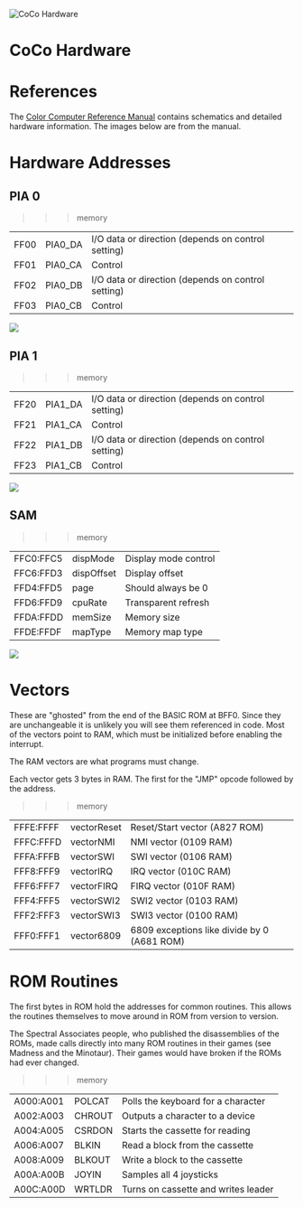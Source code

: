 
![CoCo Hardware](CoCoTech.jpg)

# CoCo Hardware

# References

The [Color Computer Reference Manual](http://sparksandflames.com/files/Color%20Computer%20Technical%20Reference%20Manual%20%28Tandy%29.pdf)
contains schematics and detailed hardware information. The images below are from the manual.

# Hardware Addresses

## PIA 0 

>>> memory

|    |     |     |
| -------- | ------- | ----------------- |
| FF00     | PIA0_DA | I/O data or direction (depends on control setting) |
| FF01     | PIA0_CA | Control |
| FF02     | PIA0_DB | I/O data or direction (depends on control setting) |
| FF03     | PIA0_CB | Control |

![](PIA0.jpg)

## PIA 1 

>>> memory

|   |   |   |
|:-------- |:------- |:----------------- |
| FF20     | PIA1_DA | I/O data or direction (depends on control setting) |
| FF21     | PIA1_CA | Control |
| FF22     | PIA1_DB | I/O data or direction (depends on control setting) |
| FF23     | PIA1_CB | Control |

![](PIA1.jpg)

## SAM

>>> memory

|   |   |   |
|:--------- |:---------- |:----------------- |
| FFC0:FFC5 | dispMode   | Display mode control |
| FFC6:FFD3 | dispOffset | Display offset |
| FFD4:FFD5 | page       | Should always be 0 |
| FFD6:FFD9 | cpuRate    | Transparent refresh |
| FFDA:FFDD | memSize    | Memory size |
| FFDE:FFDF | mapType    | Memory map type |

![](SAM.jpg)

# Vectors 

These are "ghosted" from the end of the BASIC ROM at BFF0. Since they are unchangeable it is
unlikely you will see them referenced in code. Most of the vectors point to RAM, which
must be initialized before enabling the interrupt. 

The RAM vectors are what programs must change.

Each vector gets 3 bytes in RAM. The first for the "JMP" opcode followed by the
address.

>>> memory

|   |   |   |
|:--------- |:----------- |:----------------- |
| FFFE:FFFF | vectorReset | Reset/Start vector (A827 ROM) |
| FFFC:FFFD | vectorNMI   | NMI vector (0109 RAM) |
| FFFA:FFFB | vectorSWI   | SWI vector (0106 RAM) |
| FFF8:FFF9 | vectorIRQ   | IRQ vector (010C RAM) |
| FFF6:FFF7 | vectorFIRQ  | FIRQ vector (010F RAM) |
| FFF4:FFF5 | vectorSWI2  | SWI2 vector (0103 RAM) |
| FFF2:FFF3 | vectorSWI3  | SWI3 vector (0100 RAM) |
| FFF0:FFF1 | vector6809  | 6809 exceptions like divide by 0 (A681 ROM) |

# ROM Routines

The first bytes in ROM hold the addresses for common routines. This allows the routines themselves to
move around in ROM from version to version. 

The Spectral Associates people, who published the disassemblies of the ROMs, made calls directly into 
many ROM routines in their games (see Madness and the Minotaur). Their games would have broken if the 
ROMs had ever changed.

>>> memory

|   |   |   |
|:--------- |:------ |:----------------------------------- |
| A000:A001 | POLCAT | Polls the keyboard for a character  |
| A002:A003 | CHROUT | Outputs a character to a device     |
| A004:A005 | CSRDON | Starts the cassette for reading     |
| A006:A007 | BLKIN  | Read a block from the cassette      |
| A008:A009 | BLKOUT | Write a block to the cassette       |
| A00A:A00B | JOYIN  | Samples all 4 joysticks             |
| A00C:A00D | WRTLDR | Turns on cassette and writes leader |
